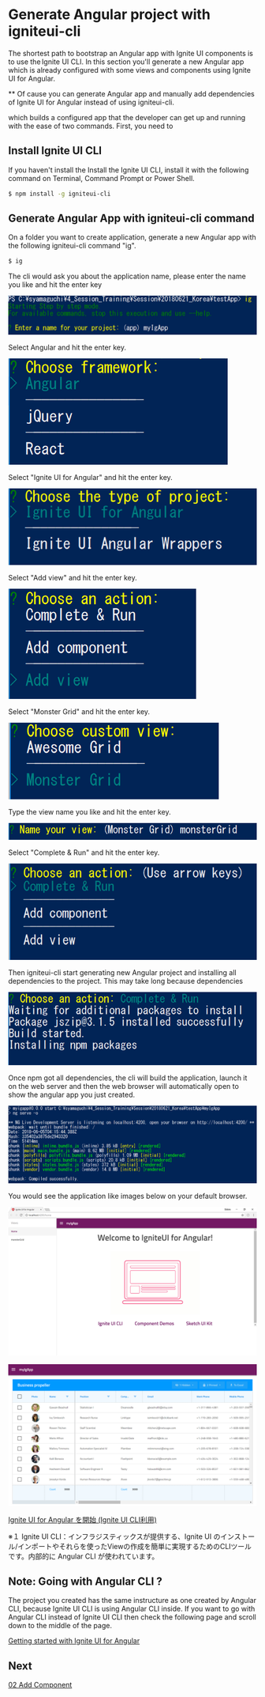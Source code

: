 # Generate Angular project with igniteui-cli

The shortest path to bootstrap an Angular app with Ignite UI components is to use the Ignite UI CLI. In this section you'll generate a new Angular app which is already configured with some views and components using Ignite UI for Angular.

** Of cause you can generate Angular app and manually add dependencies of Ignite UI for Angular instead of using igniteui-cli.  

 which builds a configured app that the developer can get up and running with the ease of two commands. First, you need to 

## Install Ignite UI CLI
If you haven't install the Install the Ignite UI CLI, install it with the following command on Terminal, Command Prompt or Power Shell.

```sh
$ npm install -g igniteui-cli 
```

## Generate Angular App with igniteui-cli command

On a folder you want to create application, generate a new Angular app with the following igniteui-cli command "ig".

```sh
$ ig 
```

The cli would ask you about the application name, please enter the name you like and hit the enter key

![](assets/01-01.png)

Select Angular and hit the enter key.

![](assets/01-02.png)

Select "Ignite UI for Angular" and hit the enter key.

![](assets/01-03.png)

Select "Add view" and hit the enter key.

![](assets/01-04.png)

Select "Monster Grid" and hit the enter key.

![](assets/01-05.png)

Type the view name you like and hit the enter key.

![](assets/01-06.png)

Select "Complete & Run" and hit the enter key.

![](assets/01-07.png)

Then igniteui-cli start generating new Angular project and installing all dependencies to the project. This may take long because dependencies

![](assets/01-08.png)

Once npm got all dependencies, the cli will build the application, launch it on the web server and then the web browser will automatically open to show the angular app you just created.

![](assets/01-09.png)

You would see the application like images below on your default browser.

![](assets/01-10.png)

![](assets/01-11.png)

[Ignite UI for Angular を開始 (Ignite UI CLI利用)](https://jp.infragistics.com/products/ignite-ui-angular/getting-started#tab-ignite-ui-cli)

※１ Ignite UI CLI：インフラジスティックスが提供する、Ignite UI のインストール/インポートやそれらを使ったViewの作成を簡単に実現するためのCLIツールです。内部的に Angular CLI が使われています。

## Note: Going with Angular CLI ? 

The project you created has the same instructure as one created by Angular CLI, because Ignite UI CLI is using Angular CLI inside. If you want to go with Angular CLI instead of Ignite UI CLI then check the following page and scroll down to the middle of the page. 

[Getting started with Ignite UI for Angular](https://www.infragistics.com/products/ignite-ui-angular/getting-started)

## Next

[02 Add Component](02-Add-Component.md)
